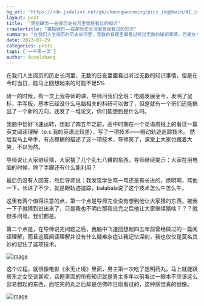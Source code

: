```yaml
---
bg_url: "https://cdn.jsdelivr.net/gh/cheungwoonming/picx_img@main/AI_img/AI-image-020.jpg"
layout: post
title:  "第拾肆页——在那历史长河里曾经看过的知识"
crawlertitle: "第拾肆页——在那历史长河里曾经看过的知识"
summary: "在我们人生阅历的历史长河里，无数的日夜里面看过听过无数的知识事情，但是在今时当日，能马上回想起来的可能不足5%..."
date: 2023-07-29
categories: posts
tags: ['一千零一页']
author: Accelzhang
---
```


在我们人生阅历的历史长河里，无数的日夜里面看过听过无数的知识事情，但是在今时当日，能马上回想起来的可能不足5%

研一的时候，有一次上我导师的课，导师问我们全班：电脑发展至今，发明了鼠标，手写板，基本已经没什么电脑相关的科研可以做了，但是就有一个哥们还能搞出了一个新的方向，还发了一堆论文，你们能想到是什么吗。

我脑中恰好飞速运转，想起了四五年之前，高中时期在一个英语周报上的看过一篇英文阅读理解（p.s.我的英语比较差），写了一项技术——眼动轨迹追踪技术。 然后我马上举手，有点模糊的描述了这一项技术，导师笑了，课堂上大家也跟着大笑，不以为然。

导师说让大家继续猜，大家猜了几个乱七八糟的东西，导师继续提示：大家在用电脑的时候，除了手脚还有什么能利用？

最后仍没有人回答，然后导师说：我发现学生骂一骂还是有长进的，焕明啊，骂他一下，长进了不少，就是眼轨迹追踪，balabala说了这个技术怎么牛怎么牛。

这里有两个值得注意的点，第一个点是导师完全没有想到他让大家猜的东西，被我一下子就猜到说出来了，只是我也不明白那我说完之后他让大家继续猜啥？？？就很多问号，我们都是。

第二个点是，在导师说完问题之后，我脑中飞速回想起四五年前曾经做过的一篇阅读理解，而且这篇阅读理解并没有什么疑难杂症让我记忆深刻，我也仅仅是莫名其妙的记住了这项技术。

[![image]({{site.images}}/2023/2023-07-29.jpg)]({{site.images}}/2023/2023-07-29.jpg)

这个过程，就很像电影《永无止境》里面，男主第一次吃了透明药丸，马上就能跟房东之女交谈甚欢，话题里面的所有知识就是男主多年以前看过一眼本不应该这么容易想起的东西，而吃完药丸之后却是仿佛昨日刚看过的，这种感觉真的很像。

[![image](https://cdn.jsdelivr.net/gh/cheungwoonming/picx_img@main/AI_img/AI-image-020.jpg)](https://cdn.jsdelivr.net/gh/cheungwoonming/picx_img@main/AI_img/AI-image-020.jpg)

